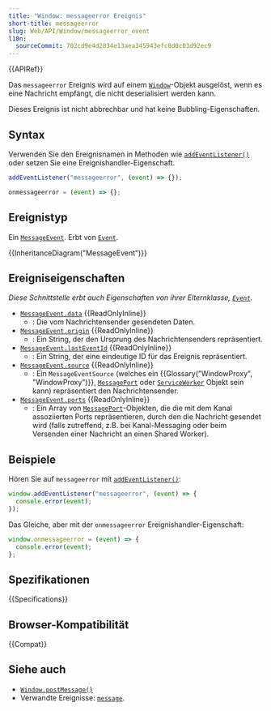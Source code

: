 ```yaml
---
title: "Window: messageerror Ereignis"
short-title: messageerror
slug: Web/API/Window/messageerror_event
l10n:
  sourceCommit: 702cd9e4d2834e13aea345943efc8d0c03d92ec9
---
```


{{APIRef}}

Das `messageerror` Ereignis wird auf einem [`Window`](/de/docs/Web/API/Window)-Objekt ausgelöst, wenn es eine Nachricht empfängt, die nicht deserialisiert werden kann.

Dieses Ereignis ist nicht abbrechbar und hat keine Bubbling-Eigenschaften.

## Syntax

Verwenden Sie den Ereignisnamen in Methoden wie [`addEventListener()`](/de/docs/Web/API/EventTarget/addEventListener) oder setzen Sie eine Ereignishandler-Eigenschaft.

```js
addEventListener("messageerror", (event) => {});

onmessageerror = (event) => {};
```

## Ereignistyp

Ein [`MessageEvent`](/de/docs/Web/API/MessageEvent). Erbt von [`Event`](/de/docs/Web/API/Event).

{{InheritanceDiagram("MessageEvent")}}

## Ereigniseigenschaften

_Diese Schnittstelle erbt auch Eigenschaften von ihrer Elternklasse, [`Event`](/de/docs/Web/API/Event)._

- [`MessageEvent.data`](/de/docs/Web/API/MessageEvent/data) {{ReadOnlyInline}}
  - : Die vom Nachrichtensender gesendeten Daten.
- [`MessageEvent.origin`](/de/docs/Web/API/MessageEvent/origin) {{ReadOnlyInline}}
  - : Ein String, der den Ursprung des Nachrichtensenders repräsentiert.
- [`MessageEvent.lastEventId`](/de/docs/Web/API/MessageEvent/lastEventId) {{ReadOnlyInline}}
  - : Ein String, der eine eindeutige ID für das Ereignis repräsentiert.
- [`MessageEvent.source`](/de/docs/Web/API/MessageEvent/source) {{ReadOnlyInline}}
  - : Ein `MessageEventSource` (welches ein {{Glossary("WindowProxy", "WindowProxy")}}, [`MessagePort`](/de/docs/Web/API/MessagePort) oder [`ServiceWorker`](/de/docs/Web/API/ServiceWorker) Objekt sein kann) repräsentiert den Nachrichtensender.
- [`MessageEvent.ports`](/de/docs/Web/API/MessageEvent/ports) {{ReadOnlyInline}}
  - : Ein Array von [`MessagePort`](/de/docs/Web/API/MessagePort)-Objekten, die die mit dem Kanal assoziierten Ports repräsentieren, durch den die Nachricht gesendet wird (falls zutreffend, z.B. bei Kanal-Messaging oder beim Versenden einer Nachricht an einen Shared Worker).

## Beispiele

Hören Sie auf `messageerror` mit [`addEventListener()`](/de/docs/Web/API/EventTarget/addEventListener):

```js
window.addEventListener("messageerror", (event) => {
  console.error(event);
});
```

Das Gleiche, aber mit der `onmessageerror` Ereignishandler-Eigenschaft:

```js
window.onmessageerror = (event) => {
  console.error(event);
};
```

## Spezifikationen

{{Specifications}}

## Browser-Kompatibilität

{{Compat}}

## Siehe auch

- [`Window.postMessage()`](/de/docs/Web/API/Window/postMessage)
- Verwandte Ereignisse: [`message`](/de/docs/Web/API/Window/message_event).
